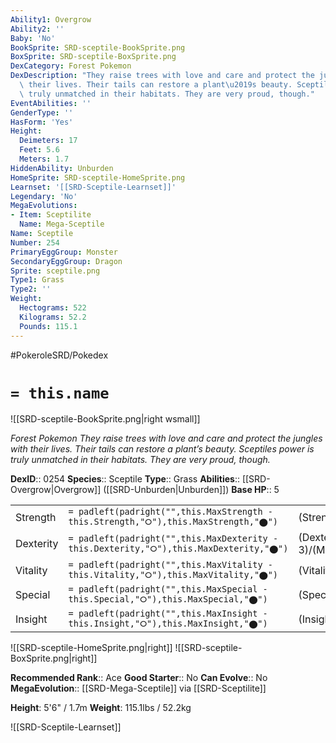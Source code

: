 ```yaml
---
Ability1: Overgrow
Ability2: ''
Baby: 'No'
BookSprite: SRD-sceptile-BookSprite.png
BoxSprite: SRD-sceptile-BoxSprite.png
DexCategory: Forest Pokemon
DexDescription: "They raise trees with love and care and protect the jungles with\
  \ their lives. Their tails can restore a plant\u2019s beauty. Sceptiles power is\
  \ truly unmatched in their habitats. They are very proud, though."
EventAbilities: ''
GenderType: ''
HasForm: 'Yes'
Height:
  Deimeters: 17
  Feet: 5.6
  Meters: 1.7
HiddenAbility: Unburden
HomeSprite: SRD-sceptile-HomeSprite.png
Learnset: '[[SRD-Sceptile-Learnset]]'
Legendary: 'No'
MegaEvolutions:
- Item: Sceptilite
  Name: Mega-Sceptile
Name: Sceptile
Number: 254
PrimaryEggGroup: Monster
SecondaryEggGroup: Dragon
Sprite: sceptile.png
Type1: Grass
Type2: ''
Weight:
  Hectograms: 522
  Kilograms: 52.2
  Pounds: 115.1
---
```


#PokeroleSRD/Pokedex

# `= this.name`

![[SRD-sceptile-BookSprite.png|right wsmall]]

*Forest Pokemon*
*They raise trees with love and care and protect the jungles with their lives. Their tails can restore a plant’s beauty. Sceptiles power is truly unmatched in their habitats. They are very proud, though.*

**DexID**:: 0254
**Species**:: Sceptile
**Type**:: Grass
**Abilities**:: [[SRD-Overgrow|Overgrow]] ([[SRD-Unburden|Unburden]])
**Base HP**:: 5

|           |                                                                                        |                                          |
| --------- | -------------------------------------------------------------------------------------- | ---------------------------------------- |
| Strength  | `= padleft(padright("",this.MaxStrength - this.Strength,"⭘"),this.MaxStrength,"⬤")`    | (Strength::2)/(MaxStrength::5)   |
| Dexterity | `= padleft(padright("",this.MaxDexterity - this.Dexterity,"⭘"),this.MaxDexterity,"⬤")` | (Dexterity:: 3)/(MaxDexterity::7) |
| Vitality  | `= padleft(padright("",this.MaxVitality - this.Vitality,"⭘"),this.MaxVitality,"⬤")`    | (Vitality::2)/(MaxVitality::4)   |
| Special   | `= padleft(padright("",this.MaxSpecial - this.Special,"⭘"),this.MaxSpecial,"⬤")`       | (Special::3)/(MaxSpecial::6)     |
| Insight   | `= padleft(padright("",this.MaxInsight - this.Insight,"⭘"),this.MaxInsight,"⬤")`       | (Insight::2)/(MaxInsight::5)     |

![[SRD-sceptile-HomeSprite.png|right]]
![[SRD-sceptile-BoxSprite.png|right]]

**Recommended Rank**:: Ace
**Good Starter**:: No
**Can Evolve**:: No
**MegaEvolution**:: [[SRD-Mega-Sceptile]]
via [[SRD-Sceptilite]]

**Height**: 5'6" / 1.7m
**Weight**: 115.1lbs / 52.2kg

![[SRD-Sceptile-Learnset]]
